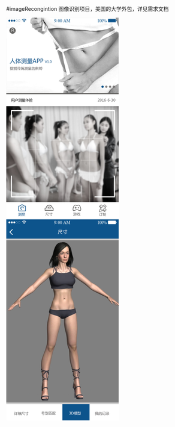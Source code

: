#imageRecongintion
图像识别项目，美国的大学外包，详见需求文档

<img src = "Main.jpg" style = "width:300px;"/>

<img src = "Model.jpg" style = "width:300px;"/>